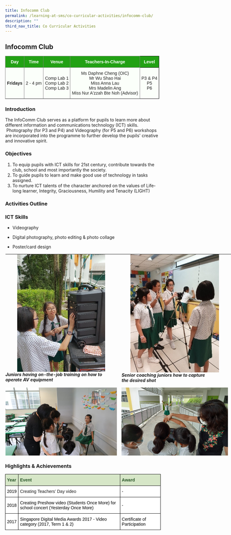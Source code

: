 ```yaml
---
title: Infocomm Club
permalink: /learning-at-sms/co-curricular-activities/infocomm-club/
description: ""
third_nav_title: Co Curricular Activities
---
```


## Infocomm Club

<style type="text/css">
.tg  {border-collapse:collapse;border-spacing:0;}
.tg td{border-color:black;border-style:solid;border-width:1px;font-family:Arial, sans-serif;font-size:14px;
  overflow:hidden;padding:10px 5px;word-break:normal;}
.tg th{border-color:black;border-style:solid;border-width:1px;font-family:Arial, sans-serif;font-size:14px;
  font-weight:normal;overflow:hidden;padding:10px 5px;word-break:normal;}
.tg .tg-rk1q{background-color:#22A114;border-color:inherit;color:#FBFFFA;font-weight:bold;text-align:center;vertical-align:middle}
.tg .tg-xn89{background-color:#22A114;color:#FBFFFA;font-weight:bold;text-align:center;vertical-align:middle}
.tg .tg-ug26{background-color:#FBFFFA;border-color:inherit;color:#222;text-align:center;vertical-align:middle}
.tg .tg-xkg1{background-color:#FBFFFA;border-color:inherit;color:#222;font-weight:bold;text-align:center;vertical-align:middle}
.tg .tg-s6uv{background-color:#FBFFFA;color:#222;text-align:center;vertical-align:middle}
</style>
<table class="tg">
<thead>
  <tr>
    <th class="tg-rk1q"><span style="color:#FBFFFA;background-color:#22A114">Day</span></th>
    <th class="tg-rk1q"><span style="color:#FBFFFA;background-color:#22A114">Time</span></th>
    <th class="tg-rk1q"><span style="color:#FBFFFA;background-color:#22A114">Venue</span></th>
    <th class="tg-rk1q"><span style="color:#FBFFFA;background-color:#22A114">Teachers-In-Charge</span></th>
    <th class="tg-xn89"><span style="color:#FBFFFA;background-color:#22A114">Level</span></th>
  </tr>
</thead>
<tbody>
  <tr>
    <td class="tg-xkg1"><span style="color:#222;background-color:#FBFFFA">Fridays</span></td>
    <td class="tg-ug26"><span style="color:#222;background-color:#FBFFFA">2 - 4 pm</span></td>
    <td class="tg-ug26"><span style="color:#222;background-color:#FBFFFA">Comp Lab 1</span><br><span style="color:#222;background-color:#FBFFFA">Comp Lab 2</span><br><span style="color:#222;background-color:#FBFFFA">Comp Lab 3</span></td>
    <td class="tg-ug26"><span style="color:#222;background-color:#FBFFFA">Ms Daphne Cheng (OIC)</span><br><span style="color:#222;background-color:#FBFFFA">Mr Wu Shao Hai</span><br><span style="color:#222;background-color:#FBFFFA">Miss Anna Lau</span><br><span style="color:#222;background-color:#FBFFFA">Mrs Madelin Ang</span><br><span style="color:#222;background-color:#FBFFFA">Miss Nur A'zzah Bte Noh (Advisor) </span></td>
    <td class="tg-s6uv"><span style="color:#222;background-color:#FBFFFA">P3 &amp; P4</span><br><span style="color:#222;background-color:#FBFFFA">P5</span><br><span style="color:#222;background-color:#FBFFFA">P6</span></td>
  </tr>
</tbody>
</table>



### Introduction  


The InfoComm Club serves as a platform for pupils to learn more about different information and communications technology (ICT) skills. &nbsp;Photography (for P3 and P4) and Videography (for P5 and P6) workshops are incorporated into the programme to further develop the pupils' creative and innovative spirit.

  

### Objectives


1.  To equip pupils with ICT skills for 21st century, contribute towards the club, school and most importantly the society.
2.  To guide pupils to learn and make good use of technology in tasks assigned.
3.  To nurture ICT talents of the character anchored on the values of Life-long learner, Integrity, Graciousness, Humility and Tenacity (LIGHT)

  

### Activities Outline
  

### ICT Skills  
  

*   Videography
*   Digital photography, photo editing &amp; photo collage  
    
*   Poster/card design

  

<table class="ive_eobj_center ives_tab_kosong" style="margin: auto; outline: 0px; padding: 0px; border-collapse: collapse; clear: both; border: 1px solid transparent; table-layout: fixed; height: 654px; width: 738.345px;"><tbody style="margin: 0px; outline: 0px; padding: 0px;"><tr style="margin: 0px; outline: 0px; padding: 0px;"><td style="margin: 0px; outline: 0px; padding: 0px 15px 15px 0px; vertical-align: top; width: 378px;"><img src="/images/AV%20equipment.jpg" width="100%" alt="AV equipment.jpg" class="ive_eobj_center" style="margin: auto; outline: 0px; padding: 0px; border: none; max-width: 100%; clear: both; display: block; width: 285px;"><i style="margin: 0px; outline: 0px; padding: 0px;"><b style="margin: 0px; outline: 0px; padding: 0px;">Juniors having on-the-job training on how to operate AV equipment</b></i></td><td style="margin: 0px; outline: 0px; padding: 0px 15px 15px 0px; vertical-align: top; width: 360px;"><img src="/images/coaching.jpg" alt="coaching.jpg" class="ive_eobj_center" style="margin: auto; outline: 0px; padding: 0px; border: none; max-width: 100%; clear: both; display: block; width: 287px;"><b style="margin: 0px; outline: 0px; padding: 0px;"><i style="margin: 0px; outline: 0px; padding: 0px;">Senior coaching juniors how to capture<br style="margin: 0px; outline: 0px; padding: 0px;">the desired shot</i></b><br style="margin: 0px; outline: 0px; padding: 0px;"></td></tr><tr style="margin: 0px; outline: 0px; padding: 0px;"><td style="margin: 0px; outline: 0px; padding: 0px 15px 15px 0px; vertical-align: top;"><img src="/images/2021infocomm01.jpg" width="100%" alt="2021_infocomm01.jpg" class="ive_eobj_center" style="margin: auto; outline: 0px; padding: 0px; border: none; max-width: 100%; clear: both; display: block; width: 367px;"><span style="margin: 0px; outline: 0px; padding: 0px;"><b style="margin: 0px; outline: 0px; padding: 0px;"><i style="margin: 0px; outline: 0px; padding: 0px;">Instructor coaching students on framing</i></b></span><br style="margin: 0px; outline: 0px; padding: 0px;"><br style="margin: 0px; outline: 0px; padding: 0px;"></td><td style="margin: 0px; outline: 0px; padding: 0px 15px 15px 0px; vertical-align: top;"><img src="/images/2021icc%205.jpg" width="100%" alt="2021_icc 5.jpg" class="ive_eobj_center" style="margin: auto; outline: 0px; padding: 0px; border: none; max-width: 100%; clear: both; display: block; width: 366px;"><i style="margin: 0px; outline: 0px; padding: 0px;"><b style="margin: 0px; outline: 0px; padding: 0px;">Teacher guiding P3 students on taking<br style="margin: 0px; outline: 0px; padding: 0px;">Perspective shot</b></i><br style="margin: 0px; outline: 0px; padding: 0px;"></td></tr><tr style="margin: 0px; outline: 0px; padding: 0px;"><td style="margin: 0px; outline: 0px; padding: 0px 15px 15px 0px; vertical-align: top;"><img src="/images/2021icc%2014.jpg" width="100%" alt="2021_icc 14.jpg" class="ive_eobj_center" style="margin: auto; outline: 0px; padding: 0px; border: none; max-width: 100%; clear: both; display: block; width: 369px;"><i style="margin: 0px; outline: 0px; padding: 0px;"><b style="margin: 0px; outline: 0px; padding: 0px;">P3 and P4 student learning how to<br style="margin: 0px; outline: 0px; padding: 0px;">assemble a tripod</b></i></td><td style="margin: 0px; outline: 0px; padding: 0px 15px 15px 0px; vertical-align: top;"><img src="/images/2021icc%2015.jpg" width="100%" alt="2021_icc 15.jpg" class="ive_eobj_center" style="margin: auto; outline: 0px; padding: 0px; border: none; max-width: 100%; clear: both; display: block; width: 366px;"><i style="margin: 0px; outline: 0px; padding: 0px;"><b style="margin: 0px; outline: 0px; padding: 0px;">Juniors learning how to take photos with<br style="margin: 0px; outline: 0px; padding: 0px;">close up shot</b></i></td></tr></tbody></table>

  

### Highlights &amp; Achievements

<style type="text/css">
.tg  {border-collapse:collapse;border-spacing:0;}
.tg td{border-color:black;border-style:solid;border-width:1px;font-family:Arial, sans-serif;font-size:14px;
  overflow:hidden;padding:10px 5px;word-break:normal;}
.tg th{border-color:black;border-style:solid;border-width:1px;font-family:Arial, sans-serif;font-size:14px;
  font-weight:normal;overflow:hidden;padding:10px 5px;word-break:normal;}
.tg .tg-bzhr{background-color:#D6E6C7;color:#2A5629;font-weight:bold;text-align:left;vertical-align:middle}
.tg .tg-9z0x{background-color:#D6E6C7;color:#2A5629;font-weight:bold;text-align:left;vertical-align:top}
.tg .tg-zr06{background-color:#FFF;text-align:left;vertical-align:middle}
.tg .tg-ktyi{background-color:#FFF;text-align:left;vertical-align:top}
</style>
<table class="tg">
<thead>
  <tr>
    <th class="tg-bzhr"><span style="font-weight:bold;color:#2A5629;background-color:#D6E6C7">Year</span></th>
    <th class="tg-9z0x">Event</th>
    <th class="tg-9z0x">Award</th>
  </tr>
</thead>
<tbody>
  <tr>
    <td class="tg-zr06"><span style="color:#000;background-color:#FFF">2019</span></td>
    <td class="tg-ktyi">Creating Teachers’ Day video</td>
    <td class="tg-zr06"><span style="color:#000;background-color:#FFF">-</span></td>
  </tr>
  <tr>
    <td class="tg-zr06"><span style="color:#000;background-color:#FFF">2018</span></td>
    <td class="tg-zr06"><span style="color:#000;background-color:#FFF">Creating Preshow video (Students Once More) for school concert (Yesterday Once More)</span></td>
    <td class="tg-zr06"><span style="color:#000;background-color:#FFF">-</span></td>
  </tr>
  <tr>
    <td class="tg-zr06"><span style="color:#000;background-color:#FFF">2017</span></td>
    <td class="tg-zr06"><span style="color:#000;background-color:#FFF">Singapore Digital Media Awards 2017 - Video category (2017, Term 1 &amp; 2)</span></td>
    <td class="tg-zr06"><span style="color:#000;background-color:#FFF">Certificate of Participation</span></td>
  </tr>
</tbody>
</table>